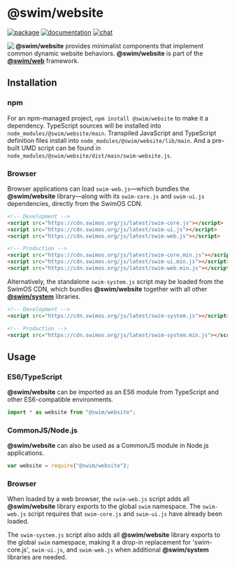 # @swim/website

[![package](https://img.shields.io/npm/v/@swim/website.svg)](https://www.npmjs.com/package/@swim/website)
[![documentation](https://img.shields.io/badge/doc-TypeDoc-blue.svg)](https://docs.swimos.org/js/latest/modules/_swim_website.html)
[![chat](https://img.shields.io/badge/chat-Gitter-green.svg)](https://gitter.im/swimos/community)

<a href="https://www.swimos.org"><img src="https://docs.swimos.org/readme/marlin-blue.svg" align="left"></a>

**@swim/website** provides minimalist components that implement common dynamic
website behaviors.  **@swim/website** is part of the
[**@swim/web**](https://github.com/swimos/swim/tree/master/swim-toolkit-js/swim-web-js/@swim/web) framework.

## Installation

### npm

For an npm-managed project, `npm install @swim/website` to make it a dependency.
TypeScript sources will be installed into `node_modules/@swim/website/main`.
Transpiled JavaScript and TypeScript definition files install into
`node_modules/@swim/website/lib/main`.  And a pre-built UMD script can
be found in `node_modules/@swim/website/dist/main/swim-website.js`.

### Browser

Browser applications can load `swim-web.js`—which bundles the **@swim/website**
library—along with its `swim-core.js` and `swim-ui.js` dependencies, directly
from the SwimOS CDN.

```html
<!-- Development -->
<script src="https://cdn.swimos.org/js/latest/swim-core.js"></script>
<script src="https://cdn.swimos.org/js/latest/swim-ui.js"></script>
<script src="https://cdn.swimos.org/js/latest/swim-web.js"></script>

<!-- Production -->
<script src="https://cdn.swimos.org/js/latest/swim-core.min.js"></script>
<script src="https://cdn.swimos.org/js/latest/swim-ui.min.js"></script>
<script src="https://cdn.swimos.org/js/latest/swim-web.min.js"></script>
```

Alternatively, the standalone `swim-system.js` script may be loaded
from the SwimOS CDN, which bundles **@swim/website** together with all other
[**@swim/system**](https://github.com/swimos/swim/tree/master/swim-system-js/@swim/system)
libraries.

```html
<!-- Development -->
<script src="https://cdn.swimos.org/js/latest/swim-system.js"></script>

<!-- Production -->
<script src="https://cdn.swimos.org/js/latest/swim-system.min.js"></script>
```

## Usage

### ES6/TypeScript

**@swim/website** can be imported as an ES6 module from TypeScript and other
ES6-compatible environments.

```typescript
import * as website from "@swim/website";
```

### CommonJS/Node.js

**@swim/website** can also be used as a CommonJS module in Node.js applications.

```javascript
var website = require("@swim/website");
```

### Browser

When loaded by a web browser, the `swim-web.js` script adds all
**@swim/website** library exports to the global `swim` namespace.
The `swim-web.js` script requires that `swim-core.js` and `swim-ui.js`
have already been loaded.

The `swim-system.js` script also adds all **@swim/website** library exports
to the global `swim` namespace, making it a drop-in replacement for
'swim-core.js', `swim-ui.js`, and `swim-web.js` when additional
**@swim/system** libraries are needed.
